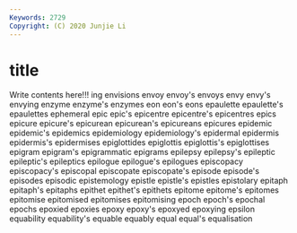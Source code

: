 ```yaml
---
Keywords: 2729
Copyright: (C) 2020 Junjie Li
---
```


# title

Write contents here!!!
ing 
envisions
envoy 
envoy's 
envoys 
envy 
envy's 
envying 
enzyme 
enzyme's 
enzymes 
eon
eon's 
eons 
epaulette 
epaulette's 
epaulettes 
ephemeral 
epic 
epic's 
epicentre 
epicentre's
epicentres 
epics 
epicure 
epicure's 
epicurean 
epicurean's 
epicureans 
epicures 
epidemic 
epidemic's
epidemics 
epidemiology 
epidemiology's 
epidermal 
epidermis 
epidermis's 
epidermises 
epiglottides 
epiglottis 
epiglottis's
epiglottises 
epigram 
epigram's 
epigrammatic 
epigrams 
epilepsy 
epilepsy's 
epileptic 
epileptic's 
epileptics
epilogue 
epilogue's 
epilogues 
episcopacy 
episcopacy's 
episcopal 
episcopate 
episcopate's 
episode 
episode's
episodes 
episodic 
epistemology 
epistle 
epistle's 
epistles 
epistolary 
epitaph 
epitaph's 
epitaphs
epithet 
epithet's 
epithets 
epitome 
epitome's 
epitomes 
epitomise 
epitomised 
epitomises 
epitomising
epoch 
epoch's 
epochal 
epochs 
epoxied 
epoxies 
epoxy 
epoxy's 
epoxyed 
epoxying
epsilon 
equability 
equability's 
equable 
equably 
equal 
equal's 
equalisation 

